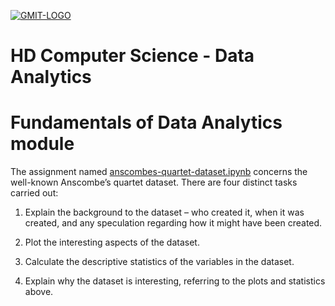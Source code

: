 <a href="https://ibb.co/h3GAuq"><img src="https://image.ibb.co/kt1M0V/GMIT-LOGO.png" alt="GMIT-LOGO" border="0"></a>

# HD Computer Science - Data Analytics

# Fundamentals of Data Analytics module

The assignment named [anscombes-quartet-dataset.ipynb](https://github.com/npradaschnor/Fundamentals-of-Data-Analytics/blob/master/anscombes-quartet-dataset.ipynb) concerns the well-known Anscombe’s quartet dataset. There are four distinct tasks carried out:

1. Explain the background to the dataset – who created it, when it was created, and any speculation regarding how it might have been created.

2. Plot the interesting aspects of the dataset.

3. Calculate the descriptive statistics of the variables in the dataset.

4. Explain why the dataset is interesting, referring to the plots and statistics above.
